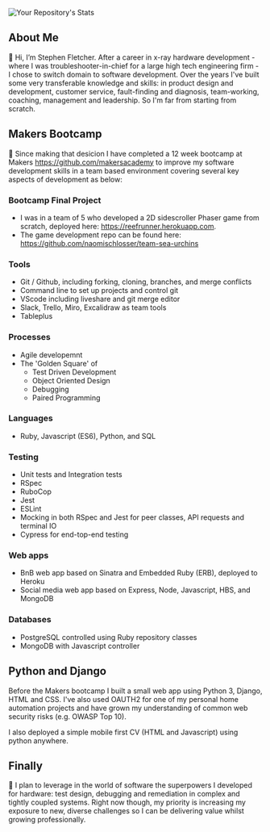 ![Your Repository's Stats](https://github-readme-stats.vercel.app/api?username=stephenfletchtek&show_icons=true)

## About Me

👋 Hi, I’m Stephen Fletcher. After a career in x-ray hardware development - where I was troubleshooter-in-chief for a large high tech engineering firm - I chose to switch domain to software development. Over the years I've built some very transferable knowledge and skills: in product design and development, customer service, fault-finding and diagnosis, team-working, coaching, management and leadership. So I'm far from starting from scratch. 

## Makers Bootcamp

🌱  Since making that desicion I have completed a 12 week bootcamp at Makers https://github.com/makersacademy to improve my software development skills in a team based environment covering several key aspects of development as below:

### Bootcamp Final Project
* I was in a team of 5 who developed a 2D sidescroller Phaser game from scratch, deployed here: https://reefrunner.herokuapp.com.
* The game development repo can be found here: https://github.com/naomischlosser/team-sea-urchins

### Tools

* Git / Github, including forking, cloning, branches, and merge conflicts
* Command line to set up projects and control git
* VScode including liveshare and git merge editor
* Slack, Trello, Miro, Excalidraw as team tools
* Tableplus

### Processes

 * Agile developemnt
 * The 'Golden Square' of
     * Test Driven Development
     * Object Oriented Design
     * Debugging
     * Paired Programming

### Languages
* Ruby, Javascript (ES6), Python, and SQL

### Testing
* Unit tests and Integration tests
* RSpec
* RuboCop
* Jest
* ESLint
* Mocking in both RSpec and Jest for peer classes, API requests and terminal IO
* Cypress for end-top-end testing

### Web apps
* BnB web app based on Sinatra and Embedded Ruby (ERB), deployed to Heroku
* Social media web app based on Express, Node, Javascript, HBS, and MongoDB

### Databases
* PostgreSQL controlled using Ruby repository classes
* MongoDB with Javascript controller

## Python and Django
 
Before the Makers bootcamp I built a small web app using Python 3, Django, HTML and CSS. I've also used OAUTH2 for one of my personal home automation projects and have grown my understanding of common web security risks (e.g. OWASP Top 10).

I also deployed a simple mobile first CV (HTML and Javascript) using python anywhere.

## Finally

👀 I plan to leverage in the world of software the superpowers I developed for hardware: test design, debugging and remediation in complex and tightly coupled systems. Right now though, my priority is increasing my exposure to new, diverse challenges so I can be delivering value whilst growing professionally.
